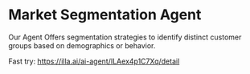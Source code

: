 # Market Segmentation Agent
Our Agent Offers segmentation strategies to identify distinct customer groups based on demographics or behavior.


Fast try: https://illa.ai/ai-agent/ILAex4p1C7Xq/detail
